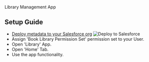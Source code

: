 Library Management App

## Setup Guide

- [Deploy metadata to your Salesforce org](https://githubsfdeploy.herokuapp.com/app/githubdeploy/makskasyanchuk/redtag-preparation-task)
  <img alt="Deploy to Salesforce"
       src="https://raw.githubusercontent.com/afawcett/githubsfdeploy/master/deploy.png">
- Assign 'Book Library Permission Set' permission set to your User.
- Open 'Library' App.
- Open 'Home' Tab.
- Use the app functionality.



